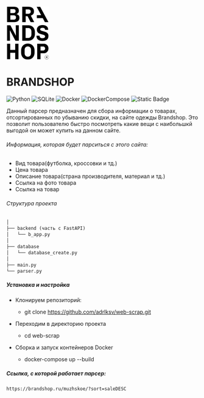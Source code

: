 ![Project Brandshop logo](images/Logo.png)
# BRANDSHOP

![Python](https://img.shields.io/badge/Python_3.10-blue?logo=python&logoColor=yellow)
![SQLite](https://img.shields.io/badge/SQLite-purple?logo=SQLite&logoColor=blue)
![Docker](https://img.shields.io/badge/Docker-grey?logo=Docker&logoColor=blue)
![DockerCompose](https://img.shields.io/badge/DockerCompose-blue)
![Static Badge](https://img.shields.io/badge/FastAPI-black?logo=FastAPI)







Данный парсер предназначен для сбора информации о товарах, отсортированных по убыванию скидки, на сайте одежды Brandshop. Это позволит пользователю быстро посмотреть какие вещи с наибольшкй выгодой он может купить на данном сайте.



###### Информация, которая будет парситься с этого сайта:
- Вид товара(футболка, кроссовки и тд.)
- Цена товара
- Описание товара(страна производителя, материал и тд.)
- Ссылка на фото товара
- Ссылка на товар


###### Структура проекта
    │
    ├── backend (часть с FastAPI)
    │   └── b_app.py
    │
    ├── database
    │   └── database_create.py
    │
    ├── main.py
    └── parser.py



##### Установка и настройка
- Клонируем репозиторий:
    - git clone https://github.com/adrlksv/web-scrap.git

- Переходим в директорию проекта 
    - cd web-scrap

- Сборка и запуск контейнеров Docker
    - docker-compose up --build


##### Ссылка, с которой работает парсер:
    https://brandshop.ru/muzhskoe/?sort=saleDESC

